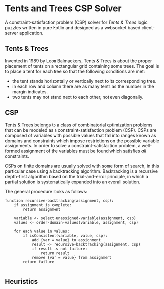 # Tents and Trees CSP Solver

A constraint-satisfaction problem (CSP) solver for _Tents & Trees_ logic puzzles written in pure Kotlin and designed as
a websocket based client-server application.

## Tents & Trees

Invented in 1989 by Leon Balmaekers, Tents & Trees is about the proper placement of tents on a rectangular grid
containing some trees. The goal is to place a tent for each tree so that the following conditions are met:

* the tent stands horizontally or vertically next to its corresponding tree.
* in each row and column there are as many tents as the number in the margin indicates.
* two tents may not stand next to each other, not even diagonally.

## CSP

Tents & Trees belongs to a class of combinatorial optimization problems that can be modeled as a constraint-satisfaction
problem (CSP). CSPs are composed of variables with possible values that fall into ranges known as domains and
constraints which impose restrictions on the possible variable assignments. In order to solve a constraint-satisfaction
problem, a well-formed assignment of the variables must be found which satisfies *all* constraints.

CSPs on finite domains are usually solved with some form of search, in this particular case using a backtracking
algorithm. Backtracking is a recursive depth-first algorithm based on the trial-and-error principle, in which a partial
solution is systematically expanded into an overall solution.

The general procedure looks as follows:

```
function recursive-backtracking(assignment, csp):
    if assignment is complete:
        return assignment
    
    variable <- select-unassigned-variable(assignment, csp)
    values <- order-domain-values(variable, assignment, csp)
    
    for each value in values:
        if isConsistent(variable, value, csp):
            add {var = value} to assignment
            result <- recursive-backtracking(assignment, csp)
            if result is not failure:
                return result    
            remove {var = value} from assignment
        return failure
    
```

## Heuristics

